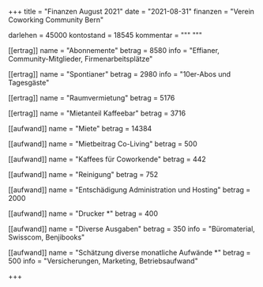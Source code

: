 +++
title = "Finanzen August 2021"
date = "2021-08-31"
finanzen = "Verein Coworking Community Bern"

darlehen = 45000
kontostand = 18545
kommentar = """
"""

[[ertrag]]
name = "Abonnemente"
betrag = 8580
info = "Effianer, Community-Mitglieder, Firmenarbeitsplätze"

[[ertrag]]
name = "Spontianer"
betrag = 2980
info = "10er-Abos und Tagesgäste"

[[ertrag]]
name = "Raumvermietung"
betrag = 5176

[[ertrag]]
name = "Mietanteil Kaffeebar"
betrag = 3716


[[aufwand]]
name = "Miete"
betrag = 14384

[[aufwand]]
name = "Mietbeitrag Co-Living"
betrag = 500

[[aufwand]]
name = "Kaffees für Coworkende"
betrag = 442

[[aufwand]]
name = "Reinigung"
betrag = 752

[[aufwand]]
name = "Entschädigung Administration und Hosting"
betrag = 2000

[[aufwand]]
name = "Drucker *"
betrag = 400

[[aufwand]]
name = "Diverse Ausgaben"
betrag = 350
info = "Büromaterial, Swisscom, Benjibooks"

[[aufwand]]
name = "Schätzung diverse monatliche Aufwände *"
betrag = 500
info = "Versicherungen, Marketing, Betriebsaufwand"

+++
